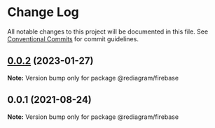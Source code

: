 # Change Log

All notable changes to this project will be documented in this file.
See [Conventional Commits](https://conventionalcommits.org) for commit guidelines.

## [0.0.2](https://github.com/kamiazya/rediagram/compare/@rediagram/firebase@0.0.1...@rediagram/firebase@0.0.2) (2023-01-27)

**Note:** Version bump only for package @rediagram/firebase





## 0.0.1 (2021-08-24)

**Note:** Version bump only for package @rediagram/firebase
